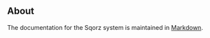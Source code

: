 ## About

The documentation for the Sqorz system is maintained in [Markdown](https://en.wikipedia.org/wiki/Markdown).